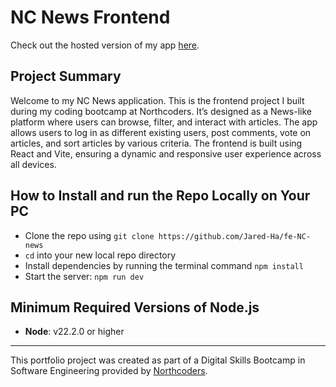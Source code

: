 # NC News Frontend

Check out the hosted version of my app [here](https://jh-nc-news.netlify.app/).

## Project Summary

Welcome to my NC News application. This is the frontend project I built during my coding bootcamp at Northcoders. It’s designed as a News-like platform where users can browse, filter, and interact with articles. The app allows users to log in as different existing users, post comments, vote on articles, and sort articles by various criteria. The frontend is built using React and Vite, ensuring a dynamic and responsive user experience across all devices.

## How to Install and run the Repo Locally on Your PC

- Clone the repo using `git clone https://github.com/Jared-Ha/fe-NC-news`
- `cd` into your new local repo directory
- Install dependencies by running the terminal command `npm install`
- Start the server: `npm run dev`

## Minimum Required Versions of Node.js

- **Node**: v22.2.0 or higher

---

This portfolio project was created as part of a Digital Skills Bootcamp in Software Engineering provided by [Northcoders](https://northcoders.com/).
